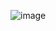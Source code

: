 ![image](https://github.com/ipesotskiiy/SQLAcademyTaskSolution/assets/82309024/00256751-88a0-4ced-8573-7d06f183104e)
